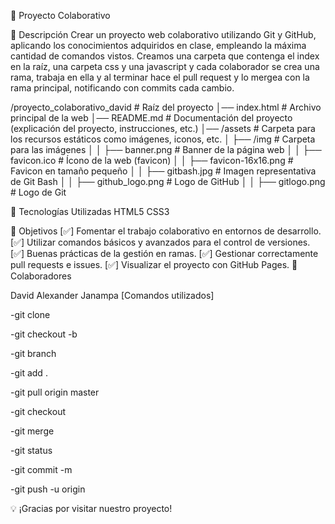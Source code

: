 📌 Proyecto Colaborativo

📖 Descripción
Crear un proyecto web colaborativo utilizando Git y GitHub, aplicando los conocimientos adquiridos en clase, empleando la máxima cantidad de comandos vistos. Creamos una carpeta que contenga el index en la raíz, una carpeta css y una javascript y cada colaborador se crea una rama, trabaja en ella y al terminar hace el pull request y lo mergea con la rama principal, notificando con commits cada cambio.

/proyecto_colaborativo_david           # Raíz del proyecto
│── index.html                        # Archivo principal de la web
│── README.md                         # Documentación del proyecto (explicación del proyecto, instrucciones, etc.)
│── /assets                           # Carpeta para los recursos estáticos como imágenes, iconos, etc.
│   ├── /img                          # Carpeta para las imágenes
│   │   ├── banner.png                # Banner de la página web
│   │   ├── favicon.ico               # Ícono de la web (favicon)
│   │   ├── favicon-16x16.png         # Favicon en tamaño pequeño
│   │   ├── gitbash.jpg               # Imagen representativa de Git Bash
│   │   ├── github_logo.png           # Logo de GitHub
│   │   ├── gitlogo.png               # Logo de Git

🚀 Tecnologías Utilizadas
HTML5
CSS3

🎯 Objetivos
[✅] Fomentar el trabajo colaborativo en entornos de desarrollo.
[✅] Utilizar comandos básicos y avanzados para el control de versiones.
[✅] Buenas prácticas de la gestión en ramas.
[✅] Gestionar correctamente pull requests e issues.
[✅] Visualizar el proyecto con GitHub Pages.
👥 Colaboradores

David Alexander Janampa
[Comandos utilizados]

-git clone

-git checkout -b

-git branch

-git add .

-git pull origin master

-git checkout

-git merge

-git status

-git commit -m

-git push -u origin

💡 ¡Gracias por visitar nuestro proyecto!
